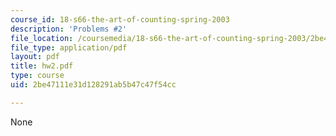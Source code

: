 ```yaml
---
course_id: 18-s66-the-art-of-counting-spring-2003
description: 'Problems #2'
file_location: /coursemedia/18-s66-the-art-of-counting-spring-2003/2be47111e31d128291ab5b47c47f54cc_hw2.pdf
file_type: application/pdf
layout: pdf
title: hw2.pdf
type: course
uid: 2be47111e31d128291ab5b47c47f54cc

---
```

None
